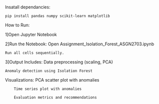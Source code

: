 Insatall dependancies:	

	pip install pandas numpy scikit-learn matplotlib

How to Run:

1]Open Jupyter Notebook

2]Run the Notebook:
	Open Assignment_Isolation_Forest_ASGN2703.ipynb
 
	Run all cells sequentially.

3]Output Includes:
	Data preprocessing (scaling, PCA)
 
	Anomaly detection using Isolation Forest

Visualizations:
		PCA scatter plot with anomalies

		Time series plot with anomalies

		Evaluation metrics and recommendations

	
